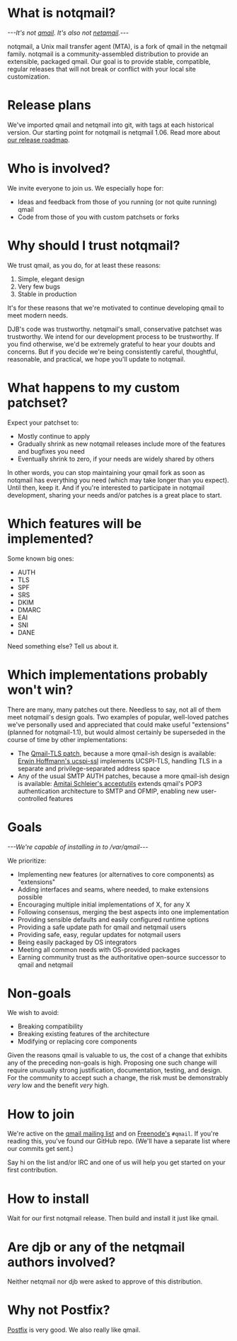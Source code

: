 # What is notqmail?

_---It's not [qmail](https://cr.yp.to/qmail.html). It's also not [netqmail](http://netqmail.org).---_

notqmail, a Unix mail transfer agent (MTA), is a fork of qmail in the netqmail family.  notqmail is a community-assembled distribution to provide an extensible, packaged qmail.  Our goal is to provide stable, compatible, regular releases that will not break or conflict with your local site customization.

# Release plans

We've imported qmail and netqmail into git, with tags at each historical version. Our starting point for notqmail is netqmail 1.06. Read more about [our release roadmap](https://github.com/notqmail/notqmail/wiki/Release-Plans).

# Who is involved?

We invite everyone to join us. We especially hope for:

- Ideas and feedback from those of you running (or not quite running) qmail
- Code from those of you with custom patchsets or forks

# Why should I trust notqmail?

We trust qmail, as you do, for at least these reasons:

1. Simple, elegant design
2. Very few bugs
3. Stable in production

It's for these reasons that we're motivated to continue developing qmail to meet modern needs.

DJB's code was trustworthy. netqmail's small, conservative patchset was trustworthy. We intend for our development process to be trustworthy. If you find otherwise, we'd be extremely grateful to hear your doubts and concerns. But if you decide we're being consistently careful, thoughtful, reasonable, and practical, we hope you'll update to notqmail.

# What happens to my custom patchset?

Expect your patchset to:

- Mostly continue to apply
- Gradually shrink as new notqmail releases include more of the features and bugfixes you need
- Eventually shrink to zero, if your needs are widely shared by others

In other words, you can stop maintaining your qmail fork as soon as notqmail has everything you need (which may take longer than you expect). Until then, keep it. And if you're interested to participate in notqmail development, sharing your needs and/or patches is a great place to start.

# Which features will be implemented?

Some known big ones:

- AUTH
- TLS
- SPF
- SRS
- DKIM
- DMARC
- EAI
- SNI
- DANE

Need something else? Tell us about it.

# Which implementations probably won't win?

There are many, many patches out there. Needless to say, not all of them meet notqmail's design goals. Two examples of popular, well-loved patches we've personally used and appreciated that could make useful "extensions" (planned for notqmail-1.1), but would almost certainly be superseded in the course of time by other implementations:

- The [Qmail-TLS patch](http://inoa.net/qmail-tls/), because a more qmail-ish design is available: [Erwin Hoffmann's ucspi-ssl](https://www.fehcom.de/ipnet/ucspi-ssl.html) implements UCSPI-TLS, handling TLS in a separate and privilege-separated address space
- Any of the usual SMTP AUTH patches, because a more qmail-ish design is available: [Amitai Schleier's acceptutils](https://schmonz.com/qmail/acceptutils/) extends qmail's POP3 authentication architecture to SMTP and OFMIP, enabling new user-controlled features

# Goals

_---We're capable of installing in to /var/qmail---_

We prioritize:

- Implementing new features (or alternatives to core components) as "extensions"
- Adding interfaces and seams, where needed, to make extensions possible
- Encouraging multiple initial implementations of X, for any X
- Following consensus, merging the best aspects into one implementation
- Providing sensible defaults and easily configured runtime options
- Providing a safe update path for qmail and netqmail users
- Providing safe, easy, regular updates for notqmail users
- Being easily packaged by OS integrators
- Meeting all common needs with OS-provided packages
- Earning community trust as the authoritative open-source successor to qmail and netqmail

# Non-goals

We wish to avoid:

- Breaking compatibility
- Breaking existing features of the architecture
- Modifying or replacing core components

Given the reasons qmail is valuable to us, the cost of a change that exhibits any of the preceding non-goals is high. Proposing one such change will require unusually strong justification, documentation, testing, and design. For the community to accept such a change, the risk must be demonstrably _very_ low and the benefit _very_ high.

# How to join

We're active on the [qmail mailing list](https://cr.yp.to/lists.html#qmail) and on [Freenode's](https://freenode.net/) `#qmail`. If you're reading this, you've found our GitHub repo. (We'll have a separate list where our commits get sent.)

Say hi on the list and/or IRC and one of us will help you get started on your first contribution.

# How to install

Wait for our first notqmail release. Then build and install it just like qmail.

# Are djb or any of the netqmail authors involved?

Neither netqmail nor djb were asked to approve of this distribution.

# Why not Postfix?

[Postfix](http://www.postfix.org) is very good. We also really like qmail.